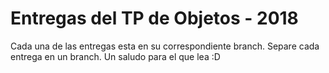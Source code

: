 # Entregas del TP de Objetos - 2018

Cada una de las entregas esta en su correspondiente branch.
Separe cada entrega en un branch.
Un saludo para el que lea :D
